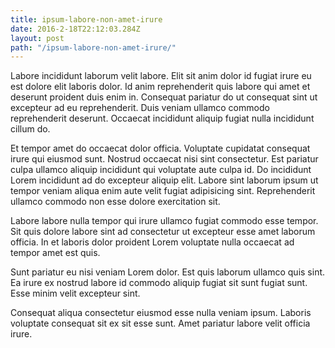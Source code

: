 ```yaml
---
title: ipsum-labore-non-amet-irure
date: 2016-2-18T22:12:03.284Z
layout: post
path: "/ipsum-labore-non-amet-irure/"
---
```


Labore incididunt laborum velit labore. Elit sit anim dolor id fugiat irure eu est dolore elit laboris dolor. Id anim reprehenderit quis labore qui amet et deserunt proident duis enim in. Consequat pariatur do ut consequat sint ut excepteur ad eu reprehenderit. Duis veniam ullamco commodo reprehenderit deserunt. Occaecat incididunt aliquip fugiat nulla incididunt cillum do.

Et tempor amet do occaecat dolor officia. Voluptate cupidatat consequat irure qui eiusmod sunt. Nostrud occaecat nisi sint consectetur. Est pariatur culpa ullamco aliquip incididunt qui voluptate aute culpa id. Do incididunt Lorem incididunt ad do excepteur aliquip elit. Labore sint laborum ipsum ut tempor veniam aliqua enim aute velit fugiat adipisicing sint. Reprehenderit ullamco commodo non esse dolore exercitation sit.

Labore labore nulla tempor qui irure ullamco fugiat commodo esse tempor. Sit quis dolore labore sint ad consectetur ut excepteur esse amet laborum officia. In et laboris dolor proident Lorem voluptate nulla occaecat ad tempor amet est quis.

Sunt pariatur eu nisi veniam Lorem dolor. Est quis laborum ullamco quis sint. Ea irure ex nostrud labore id commodo aliquip fugiat sit sunt fugiat sunt. Esse minim velit excepteur sint.

Consequat aliqua consectetur eiusmod esse nulla veniam ipsum. Laboris voluptate consequat sit ex sit esse sunt. Amet pariatur labore velit officia irure.